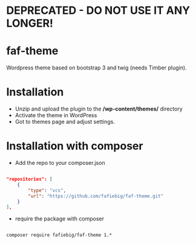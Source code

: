 # DEPRECATED - DO NOT USE IT ANY LONGER!


# faf-theme

Wordpress theme based on bootstrap 3 and twig (needs Timber plugin).

# Installation

* Unzip and upload the plugin to the **/wp-content/themes/** directory
* Activate the theme in WordPress
* Got to themes page and adjust settings.

# Installation with composer

* Add the repo to your composer.json

```json

"repositories": [
    {
        "type": "vcs",
        "url": "https://github.com/fafiebig/faf-theme.git"
    }
],

```

* require the package with composer

```shell

composer require fafiebig/faf-theme 1.*

```
